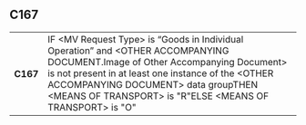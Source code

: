 ## C167
<table>
 <tr>
  <th>
   C167
  </th>
  <td>
   IF &lt;MV Request Type&gt; is “Goods in Individual Operation” and &lt;OTHER ACCOMPANYING DOCUMENT.Image of Other Accompanying Document&gt; is not present in at least one instance of the &lt;OTHER ACCOMPANYING DOCUMENT&gt; data groupTHEN     &lt;MEANS OF TRANSPORT&gt; is "R"ELSE      &lt;MEANS OF TRANSPORT&gt; is "O"
  </td>
 </tr>
</table>
